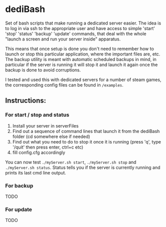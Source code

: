 # dediBash

Set of bash scripts that make running a dedicated server easier.
The idea is to log in via ssh to the appropriate user and
have access to simple 'start' 'stop' 'status' 'backup' 'update' commands,
that deal with the whole "launch a screen and run your server inside" apparatus.

This means that once setup is done you don't need to remember how to launch
or stop this particular application, where the important files are, etc.
The backup utility is meant with automatic scheduled backups in mind,
in particular if the server is running it will stop it and launch it again once
the backup is done to avoid corruptions.

I tested and used this with dedicated servers for a number of steam games,
the corresponding config files can be found in `/examples`.

## Instructions:

### For start / stop and status

1) Install your server in serverFiles
2) Find out a sequence of command lines that launch it from the dediBash folder (cd somewhere else if needed)
3) Find out what you need to do to stop it once it is running (press 'q', type '/quit' then press enter, ctrl+c etc)
4) fill config.cfg accordingly

You can now test `./myServer.sh start`, `./myServer.sh stop` and `./myServer.sh status`.
Status tells you if the server is currently running and prints its last cmd line output.

### For backup

TODO


### For update

TODO
